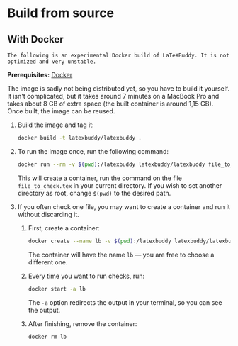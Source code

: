 # Build from source

## With Docker

```{caution}
The following is an experimental Docker build of LaTeXBuddy. It is not optimized and very unstable.
```

**Prerequisites:** [Docker](https://www.docker.com/products/docker-desktop)

The image is sadly not being distributed yet, so you have to build it yourself.
It isn't complicated, but it takes around 7 minutes on a MacBook Pro and takes
about 8 GB of extra space (the built container is around 1,15 GB). Once built,
the image can be reused.

1. Build the image and tag it:

    ```sh
    docker build -t latexbuddy/latexbuddy .
    ```

2. To run the image once, run the following command:

    ```sh
    docker run --rm -v $(pwd):/latexbuddy latexbuddy/latexbuddy file_to_check.tex
    ```

    This will create a container, run the command on the file `file_to_check.tex`
    in your current directory. If you wish to set another directory as root,
    change `$(pwd)` to the desired path.

3. If you often check one file, you may want to create a container and run it
   without discarding it.

    1. First, create a container:

        ```sh
        docker create --name lb -v $(pwd):/latexbuddy latexbuddy/latexbuddy file_to_check.tex
        ```

        The container will have the name `lb` — you are free to choose
        a different one.

    2. Every time you want to run checks, run:

        ```sh
        docker start -a lb
        ```

        The `-a` option redirects the output in your terminal, so you can see the
        output.

    3. After finishing, remove the container:

        ```sh
        docker rm lb
        ```
